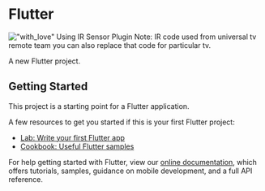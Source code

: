 # Flutter 
!["with_love"](	http://ForTheBadge.com/images/badges/built-with-love.svg)
Using IR Sensor Plugin
Note: IR code used from universal tv remote team you can also replace that code for particular tv.

A new Flutter project.

## Getting Started

This project is a starting point for a Flutter application.

A few resources to get you started if this is your first Flutter project:

- [Lab: Write your first Flutter app](https://flutter.dev/docs/get-started/codelab)
- [Cookbook: Useful Flutter samples](https://flutter.dev/docs/cookbook)

For help getting started with Flutter, view our
[online documentation](https://flutter.dev/docs), which offers tutorials,
samples, guidance on mobile development, and a full API reference.
